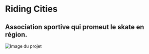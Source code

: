 # Riding Cities
## Association sportive qui promeut le skate en région.

![Image du projet](https://repository-images.githubusercontent.com/701046761/5010126b-37d4-4409-95e4-6a27a752fbb1)
